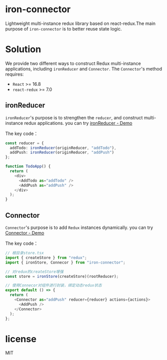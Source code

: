 # iron-connector

Lightweight multi-instance redux library based on react-redux.The main purpose of `iron-connector` is to better reuse state logic.

# Solution

We provide two different ways to construct Redux multi-instance applications, including `ironReducer` and `Connector`.
The `Connector`'s method requires:

- `React` >= 16.8
- `react-redux` >= 7.0

## ironReducer

`ironReducer`'s purpose is to strengthen the `reducer`, and construct multi-instance redux applications.
you can try [ironReducer -  Demo](https://codesandbox.io/s/ipxgb)

The key code：

```typescript
const reducer = {
  addTodo: ironReducer(originReducer, "addTodo"),
  addPush: ironReducer(originReducer, "addPush")
};

function TodoApp() {
  return (
    <div>
      <AddTodo as="addTodo" />
      <AddPush as="addPush" />
    </div>
  );
}
```

## Connector

`Connector`'s purpose is to add `Redux` instances dynamically.
you can try [Connector - Demo](https://codesandbox.io/s/l91hn)

The key code：

```typescript
// 根目录store.tsx
import { createStore } from "redux";
import { ironStore, Connecor } from "iron-connector";

// 对redux的createStore增强
const store = ironStore(createStore)(rootReducer);

// 使用Connecor对组件进行封装，绑定动态redux状态
export default () => {
  return (
    <Connector as="addPush" reducer={reducer} actions={actions}>
      <AddPush />
    </Connector>
  );
};

```

# license

MIT